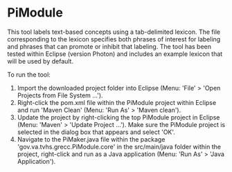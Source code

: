 # PiModule

This tool labels text-based concepts using a tab-delimited lexicon.  The file corresponding to the lexicon specifies both phrases of interest for labeling and phrases that can promote or inhibit that labeling.  The tool has been tested within Eclipse (version Photon) and includes an example lexicon that will be used by default.

To run the tool:
1.  Import the downloaded project folder into Eclipse (Menu: 'File' > 'Open Projects from File System ...').
2.  Right-click the pom.xml file within the PiModule project within Eclipse and run 'Maven Clean' (Menu: 'Run As' > 'Maven clean').
3.  Update the project by right-clicking the top PiModule project in Eclipse (Menu: 'Maven' > 'Update Project ...').  Make sure the PiModule project is selected in the dialog box that appears and select 'OK'.
4.  Navigate to the PiMaker.java file within the package 'gov.va.tvhs.grecc.PiModule.core' in the src/main/java folder within the project, right-click and run as a Java application (Menu: 'Run As' > 'Java Application').
